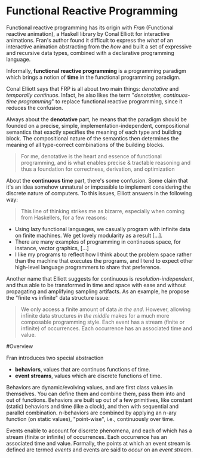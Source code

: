# Functional Reactive Programming

Functional reactive programming has its origin with *Fran* (Functional reactive animation), a Haskell library by Conal Elliott for interactive animations.
Fran's author found it difficult to express the *what* of an interactive animation abstracting from the *how* and built a set of expressive and recursive data types, combined with a declarative programming language.

Informally, **functional reactive programming** is a programming paradigm which brings a notion of **time** in the functional programming paradigm.

Conal Elliott says that FRP is all about two main things: *denotative* and *temporally continuos*. Infact, he also likes the term "*denotative, continuos-time programming*" to replace functional reactive programming, since it reduces the confusion.

Always about the **denotative** part, he means that the paradigm should be founded on a precise, simple, implementation-independent, compositional semantics that exactly specifies the meaning of each type and building block. The compositional nature of the semantics then determines the meaning of all type-correct combinations of the building blocks.

>For me, denotative is the heart and essence of functional programming, and is what enables precise & tractable reasoning and thus a foundation for correctness, derivation, and optimization

About the **continuous time** part, there's some confusion. Some claim that it's an idea somehow unnatural or impossible to implement considering the discrete nature of computers. To this issues, Elliott answers in the following way:

>This line of thinking strikes me as bizarre, especially when coming from Haskellers, for a few reasons:
- Using lazy functional languages, we casually program with infinite data on finite machines. We get lovely modularity as a result [...].
- There are many examples of programming in continuous space, for instance, vector graphics, [...]
- I like my programs to reflect how I think about the problem space rather than the machine that executes the programs, and I tend to expect other high-level language programmers to share that preference.

Another name that Elliott suggests for continuous is *resolution-independent*, and thus able to be transformed in time and space with ease and without propagating and amplifying sampling artifacts. As an example, he propose the "finite vs infinite" data structure issue:

>We only access a finite amount of data *in the end*. However, allowing infinite data structures *in the middle* makes for a much more composable programming style. Each event has a stream (finite or infinite) of occurrences. Each occurrence has an associated time and value.

#Overview

Fran introduces two special abstraction
- **behaviors**, values that are continuos functions of time.
- **event streams**, values which are discrete functions of time.

Behaviors are dynamic/evolving values, and are first class values in themselves. You can define them and combine them, pass them into and out of functions. Behaviors are built up out of a few primitives, like constant (static) behaviors and time (like a clock), and then with sequential and parallel combination. n-behaviors are combined by applying an n-ary function (on static values), "point-wise", i.e., continuously over time.

Events enable to account for discrete phenomena, and each of which has a stream (finite or infinite) of occurrences. Each occurrence has an associated time and value. Formally, the points at which an event stream is defined are termed *events* and events are said to *occur* on an *event stream*.

